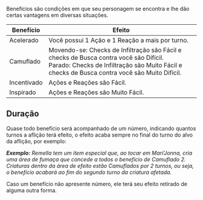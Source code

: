 Benefícios são condições em que seu personagem se encontra e lhe dão certas vantagens em diversas situações.

| Benefício   | Efeito                                                                                                                                                                                   |
| ----------- | ---------------------------------------------------------------------------------------------------------------------------------------------------------------------------------------- |
| Acelerado   | Você possui 1 Ação e 1 Reação a mais por turno.                                                                                                                                          |
| Camuflado   | Movendo-se: Checks de Infiltração são Fácil e checks de Busca contra você são Difícil.<br>Parado: Checks de Infiltração são Muito Fácil e checks de Busca contra você são Muito Difícil. |
| Incentivado | Ações e Reações são Fácil.                                                                                                                                                               |
| Inspirado   | Ações e Reações são Muito Fácil.                                                                                                                                                         |

## Duração

Quase todo benefício será acompanhado de um número, indicando quantos turnos a aflição terá efeito, o efeito acaba sempre no final do turno do alvo da aflição, por exemplo:

**_Exemplo:_** _Remella tem um item especial que, ao tocar em Mari'Jonna, cria uma área de fumaça que concede a todos o benefício de Camuflado 2. Criaturas dentro da área de efeito estão Camuflados por 2 turnos, ou seja, o benefício acabará ao fim do segundo turno da criatura afetada._

Caso um benefício não apresente número, ele terá seu efeito retirado de alguma outra forma.
